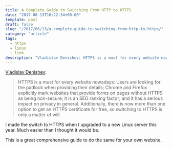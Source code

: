 ```yaml
---
title: A Complete Guide to Switching From HTTP to HTTPS
date: "2017-06-13T16:22:34+00:00"
template: post
draft: false
slug: "/2017/06/13/a-complete-guide-to-switching-from-http-to-https/"
category: "article"
tags:
  - https
  - linux
  - link
description: "Vladislav Denishev: HTTPS is a must for every website nowadays: Users are looking for the padlock when providing their details; Chrome and Firefox explicitly mark websites that provide forms on pages without HTTPS as being non-secure; it is an SEO ranking factor; and it has a serious impact on privacy in general. Additionally, there is now more than one option to get an HTTPS certificate for free, so switching to HTTPS is only a matter of will."
---
```


<a href="https://www.smashingmagazine.com/2017/06/guide-switching-http-https/">Vladislav Denishev</a>:

<blockquote>HTTPS is a must for every website nowadays: Users are looking for the padlock when providing their details; Chrome and Firefox explicitly mark websites that provide forms on pages without HTTPS as being non-secure; it is an SEO ranking factor; and it has a serious impact on privacy in general. Additionally, there is now more than one option to get an HTTPS certificate for free, so switching to HTTPS is only a matter of will.</blockquote>
I made the switch to HTTPS when I upgraded to a new Linux server this year. Much easier than I thought it would be.

This is a great comprehensive guide to do the same for your own website.
